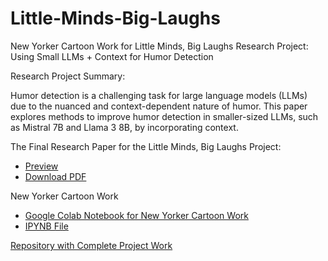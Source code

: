 # Little-Minds-Big-Laughs
New Yorker Cartoon Work for Little Minds, Big Laughs Research Project: Using Small LLMs + Context for Humor Detection

Research Project Summary:

Humor detection is a challenging task for large language models (LLMs) due to the nuanced and context-dependent nature of humor. This paper explores methods to improve humor detection in smaller-sized LLMs, such as Mistral 7B and Llama 3 8B, by incorporating context.


The Final Research Paper for the Little Minds, Big Laughs Project:
- [Preview](finalreport.png)
- [Download PDF](finalreport.pdf)

New Yorker Cartoon Work
- [Google Colab Notebook for New Yorker Cartoon Work](https://colab.research.google.com/drive/175xVgdjVGI1CdpzuPp3mp9GJNWhQ2tWM?usp=sharing)
- [IPYNB File](New_Yorker_Cartoon_Context.ipynb)


[Repository with Complete Project Work](https://github.com/adc257/info4940-sitcom)
